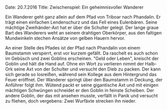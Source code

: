 Date: 20.7.2016
Title: Zwischenspiel: Ein geheimnisvoller Wanderer

Ein Wanderer geht ganz allein auf dem Pfad von Triboar nach Phandalin. Er trägt einen einfachen Lendenschurz und das Fell eines Eulenbären. Seine mächtige Zweihänder-Axt hat er über die Schulter gelegt. Der lange graue Bart des Wanderers weht an seinem drahtigen Oberkörper, aus den faltigen Mundwinkeln stechen Ansätze von gelben Hauern hervor.

An einer Stelle des Pfades ist der Pfad nach Phandalin von einem Baumstamm versperrt, erst vor kurzem gefällt. Da raschelt es auch schon im Gebüsch und zwei Goblins erscheinen. "Geld oder Leben", kreischt der Goblin und hält die Hand auf. Ohne ein Wort zu verlieren nimmt der Halb-Ork seine Axt von der Schulter und versucht den Dieb zu packen. Der kann sich gerade so losreißen, während sein Kollege aus dem Hintergrund das Feuer eröffnet. Der Wanderer springt über den Baumstamm in Deckung, der Anführer folgt ihm. Wütend packt er seine gigantische Axt und mit einigen mächtigen Schwüngen schneidet er den Goblin in feinste Scheiben. Der andere Goblin, der das mit ansehen musste, verfällt in Panik und versucht zu fliehen, doch vergebens: Zwei Wurfäxte strecken ihn nieder.
